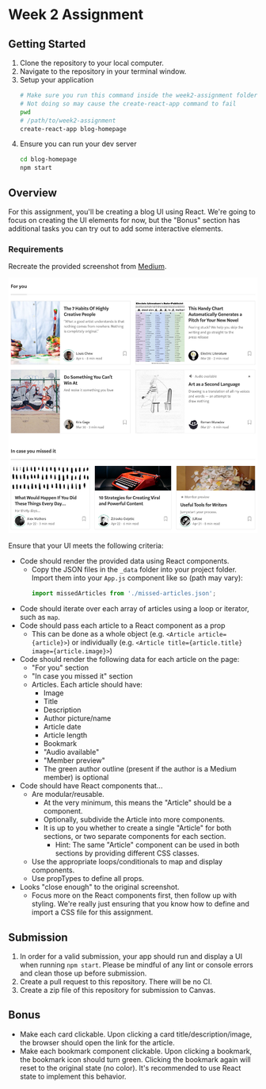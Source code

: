 # Week 2 Assignment

## Getting Started

1. Clone the repository to your local computer.
2. Navigate to the repository in your terminal window.
3. Setup your application
   ```bash
   # Make sure you run this command inside the week2-assignment folder. Check via `pwd`
   # Not doing so may cause the create-react-app command to fail
   pwd
   # /path/to/week2-assignment
   create-react-app blog-homepage
   ```
4. Ensure you can run your dev server
   ```bash
   cd blog-homepage
   npm start
   ```

## Overview

For this assignment, you'll be creating a blog UI using React. We're going to focus on creating the UI elements for now, but the "Bonus" section has additional tasks you can try out to add some interactive elements.

### Requirements

Recreate the provided screenshot from [Medium](https://medium.com).

![Medium screenshot](medium.jpeg)

Ensure that your UI meets the following criteria:

* Code should render the provided data using React components.
    * Copy the JSON files in the `_data` folder into your project folder. Import them into your `App.js` component like so (path may vary):
      ```js
      import missedArticles from './missed-articles.json';
      ```
* Code should iterate over each array of articles using a loop or iterator, such as `map`.
* Code should pass each article to a React component as a prop
    * This can be done as a whole object (e.g. `<Article article={article}>`) or individually (e.g. `<Article title={article.title} image={article.image}>`)
* Code should render the following data for each article on the page:
    * "For you" section
    * "In case you missed it" section
    * Articles. Each article should have:
        * Image
        * Title
        * Description
        * Author picture/name
        * Article date
        * Article length
        * Bookmark
        * "Audio available"
        * "Member preview"
        * The green author outline (present if the author is a Medium member) is optional
* Code should have React components that...
    * Are modular/reusable.
        * At the very minimum, this means the "Article" should be a component.
        * Optionally, subdivide the Article into more components.
        * It is up to you whether to create a single "Article" for both sections, or two separate components for each section.
            * Hint: The same "Article" component can be used in both sections by providing different CSS classes.
    * Use the appropriate loops/conditionals to map and display components.
    * Use propTypes to define all props.
* Looks "close enough" to the original screenshot.
    * Focus more on the React components first, then follow up with styling. We're really just ensuring that you know how to define and import a CSS file for this assignment.

## Submission

1. In order for a valid submission, your app should run and display a UI when running `npm start`. Please be mindful of any lint or console errors and clean those up before submission.
2. Create a pull request to this repository. There will be no CI.
3. Create a zip file of this repository for submission to Canvas. 

## Bonus

* Make each card clickable. Upon clicking a card title/description/image, the browser should open the link for the article.
* Make each bookmark component clickable. Upon clicking a bookmark, the bookmark icon should turn green. Clicking the bookmark again will reset to the original state (no color). It's recommended to use React state to implement this behavior.
